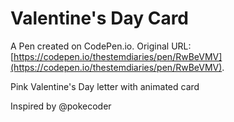 # Valentine's Day Card

A Pen created on CodePen.io. Original URL: [https://codepen.io/thestemdiaries/pen/RwBeVMV](https://codepen.io/thestemdiaries/pen/RwBeVMV).

Pink Valentine's Day letter with animated card

Inspired by @pokecoder
